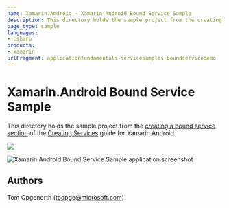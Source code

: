 ```yaml
---
name: Xamarin.Android - Xamarin.Android Bound Service Sample
description: This directory holds the sample project from the creating a bound service section of the Creating Services guide for Xamarin.Android....
page_type: sample
languages:
- csharp
products:
- xamarin
urlFragment: applicationfundamentals-servicesamples-boundservicedemo
---
```

# Xamarin.Android Bound Service Sample

This directory holds the sample project from the [creating a bound service section](https://developer.xamarin.com/guides/android/application_fundamentals/services/creating-a-service/bound-services/) of the [Creating Services](https://developer.xamarin.com/guides/android/application_fundamentals/services/) guide for Xamarin.Android. 

![](./Screenshots/bound-service.png)

![Xamarin.Android Bound Service Sample application screenshot](Screenshots/bound-service.png "Xamarin.Android Bound Service Sample application screenshot")

## Authors

Tom Opgenorth (toopge@microsoft.com)